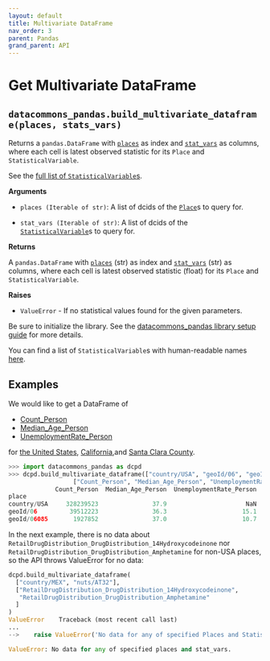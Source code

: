 ```yaml
---
layout: default
title: Multivariate DataFrame
nav_order: 3
parent: Pandas
grand_parent: API
---
```


# Get Multivariate DataFrame

## `datacommons_pandas.build_multivariate_dataframe(places, stats_vars)`

Returns a `pandas.DataFrame` with [`places`](https://datacommons.org/browser/Place)
as index and [`stat_vars`](https://datacommons.org/browser/StatisticalVariable)
as columns, where each cell is latest observed statistic for
its `Place` and `StatisticalVariable`.

See the [full list of `StatisticalVariable`s](/statistical_variables.html).

**Arguments**

*   `places (Iterable of str)`: A list of dcids of the
    [`Place`](https://datacommons.org/browser/Place)s to query for.

*   `stat_vars (Iterable of str)`: A list of dcids of the
    [`StatisticalVariable`](https://datacommons.org/browser/StatisticalVariable)s
    to query for.

**Returns**

A `pandas.DataFrame` with [`places`](https://datacommons.org/browser/Place)
(str)
as index and [`stat_vars`](https://datacommons.org/browser/StatisticalVariable)
(str) as columns, where each cell is latest observed statistic (float) for
its `Place` and `StatisticalVariable`.

**Raises**

* `ValueError` - If no statistical values found for the given parameters.

Be sure to initialize the library. See the
[datacommons_pandas library setup guide](/api/pandas/) for more details.

You can find a list of `StatisticalVariable`s with human-readable names [here](/statistical_variables.html).

## Examples

We would like to get a DataFrame of

- [Count_Person](https://datacommons.org/browser/Count_Person)
- [Median_Age_Person](https://datacommons.org/browser/Median_Age_Person)
- [UnemploymentRate_Person](https://datacommons.org/browser/UnemploymentRate_Person)

for
[the United States](https://datacommons.org/browser/country/USA),
[California](https://datacommons.org/browser/geoId/06),and
[Santa Clara County](https://datacommons.org/browser/geoId/06085).

```python
>>> import datacommons_pandas as dcpd
>>> dcpd.build_multivariate_dataframe(["country/USA", "geoId/06", "geoId/06085"],
                  ["Count_Person", "Median_Age_Person", "UnemploymentRate_Person"])
             Count_Person  Median_Age_Person  UnemploymentRate_Person
place                                                                
country/USA     328239523               37.9                      NaN
geoId/06         39512223               36.3                     15.1
geoId/06085       1927852               37.0                     10.7
```

In the next example, there is no data about
`RetailDrugDistribution_DrugDistribution_14Hydroxycodeinone` nor
`RetailDrugDistribution_DrugDistribution_Amphetamine` for non-USA
places, so the API throws ValueError for no data:

```python
dcpd.build_multivariate_dataframe(
  ["country/MEX", "nuts/AT32"],
  ["RetailDrugDistribution_DrugDistribution_14Hydroxycodeinone",
   "RetailDrugDistribution_DrugDistribution_Amphetamine"
  ]
)
ValueError    Traceback (most recent call last)
...
-->    raise ValueError('No data for any of specified Places and StatisticalVariables.')

ValueError: No data for any of specified places and stat_vars.
```
